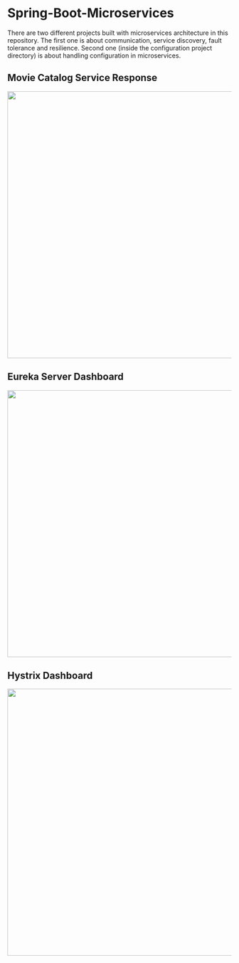 # Spring-Boot-Microservices
There are two different projects built with microservices architecture in this repository. The first one is about communication, service discovery, fault tolerance and resilience. Second one (inside the configuration project directory) is about handling configuration in microservices.

## Movie Catalog Service Response
<p>
  <img src="https://user-images.githubusercontent.com/22731894/81469261-c31d2d00-91ec-11ea-8f77-d1f9af908fd1.png" width="600">
</p>

## Eureka Server Dashboard
<p>
  <img src="https://user-images.githubusercontent.com/22731894/81469263-c4e6f080-91ec-11ea-98ee-8a52f46fb0ab.png" width="600">
</p>

## Hystrix Dashboard
<p>
  <img src="https://user-images.githubusercontent.com/22731894/81469265-c57f8700-91ec-11ea-84b0-6bf78ee11dba.png" width="600">
</p>
